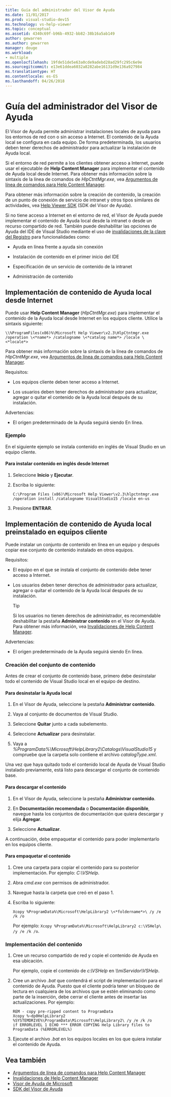 ```yaml
---
title: Guía del administrador del Visor de Ayuda
ms.date: 11/01/2017
ms.prod: visual-studio-dev15
ms.technology: vs-help-viewer
ms.topic: conceptual
ms.assetid: 4340c69f-b96b-4932-bb82-38b16a5ab149
author: gewarren
ms.author: gewarren
manager: douge
ms.workload:
- multiple
ms.openlocfilehash: 19fde51de5e63a0cde9adebd28ad29fc295c6e9e
ms.sourcegitcommit: e13e61ddea6032a8282abe16131d9e136a927984
ms.translationtype: HT
ms.contentlocale: es-ES
ms.lasthandoff: 04/26/2018
---
```

# <a name="help-viewer-administrator-guide"></a>Guía del administrador del Visor de Ayuda

El Visor de Ayuda permite administrar instalaciones locales de ayuda para los entornos de red con o sin acceso a Internet. El contenido de la Ayuda local se configura en cada equipo. De forma predeterminada, los usuarios deben tener derechos de administrador para actualizar la instalación de Ayuda local.

Si el entorno de red permite a los clientes obtener acceso a Internet, puede usar el ejecutable de **Help Content Manager** para implementar el contenido de Ayuda local desde Internet. Para obtener más información sobre la sintaxis de la línea de comandos de *HlpCtntMgr.exe*, vea [Argumentos de línea de comandos para Help Content Manager](../ide/command-line-arguments-for-the-help-content-manager.md).

Para obtener más información sobre la creación de contenido, la creación de un punto de conexión de servicio de intranet y otros tipos similares de actividades, vea [Help Viewer SDK](../extensibility/internals/microsoft-help-viewer-sdk.md) (SDK del Visor de Ayuda).

Si no tiene acceso a Internet en el entorno de red, el Visor de Ayuda puede implementar el contenido de Ayuda local desde la intranet o desde un recurso compartido de red. También puede deshabilitar las opciones de Ayuda del IDE de Visual Studio mediante el uso de [invalidaciones de la clave del Registro](../ide/help-content-manager-overrides.md) para funcionalidades como:

- Ayuda en línea frente a ayuda sin conexión

- Instalación de contenido en el primer inicio del IDE

- Especificación de un servicio de contenido de la intranet

- Administración de contenido

## <a name="deploy-local-help-content-from-the-internet"></a>Implementación de contenido de Ayuda local desde Internet

Puede usar **Help Content Manager** (*HlpCtntMgr.exe*) para implementar el contenido de la Ayuda local desde Internet en los equipos cliente. Utilice la sintaxis siguiente:

```
\\%ProgramFiles(x86)%\Microsoft Help Viewer\v2.3\HlpCtntmgr.exe /operation \<*name*> /catalogname \<*catalog name*> /locale \<*locale*>
```

Para obtener más información sobre la sintaxis de la línea de comandos de *HlpCtntMgr.exe*, vea [Argumentos de línea de comandos para Help Content Manager](../ide/command-line-arguments-for-the-help-content-manager.md).

Requisitos:

-   Los equipos cliente deben tener acceso a Internet.

-   Los usuarios deben tener derechos de administrador para actualizar, agregar o quitar el contenido de la Ayuda local después de su instalación.


Advertencias:

-   El origen predeterminado de la Ayuda seguirá siendo En línea.

### <a name="example"></a>Ejemplo

En el siguiente ejemplo se instala contenido en inglés de Visual Studio en un equipo cliente.

#### <a name="to-install-english-content-from-the-internet"></a>Para instalar contenido en inglés desde Internet

1.  Seleccione **Inicio** y **Ejecutar**.

2.  Escriba lo siguiente:

     `C:\Program Files (x86)\Microsoft Help Viewer\v2.3\hlpctntmgr.exe /operation install /catalogname VisualStudio15 /locale en-us`

3.  Presione **ENTRAR**.

## <a name="deploy-pre-installed-local-help-content-on-client-computers"></a>Implementación de contenido de Ayuda local preinstalado en equipos cliente

Puede instalar un conjunto de contenido en línea en un equipo y después copiar ese conjunto de contenido instalado en otros equipos.

Requisitos:

-   El equipo en el que se instala el conjunto de contenido debe tener acceso a Internet.

-   Los usuarios deben tener derechos de administrador para actualizar, agregar o quitar el contenido de la Ayuda local después de su instalación.

    > [!TIP]
    > Si los usuarios no tienen derechos de administrador, es recomendable deshabilitar la pestaña **Administrar contenido** en el Visor de Ayuda. Para obtener más información, vea [Invalidaciones de Help Content Manager](../ide/help-content-manager-overrides.md).

Advertencias:

-   El origen predeterminado de la Ayuda seguirá siendo En línea.

### <a name="create-the-content-set"></a>Creación del conjunto de contenido

Antes de crear el conjunto de contenido base, primero debe desinstalar todo el contenido de Visual Studio local en el equipo de destino.

#### <a name="to-uninstall-local-help"></a>Para desinstalar la Ayuda local

1.  En el Visor de Ayuda, seleccione la pestaña **Administrar contenido**.

2.  Vaya al conjunto de documentos de Visual Studio.

3.  Seleccione **Quitar** junto a cada subelemento.

4.  Seleccione **Actualizar** para desinstalar.

5.  Vaya a *%ProgramData%\Microsoft\HelpLibrary2\Catalogs\VisualStudio15* y compruebe que la carpeta solo contiene el archivo *catalogType.xml*.

 Una vez que haya quitado todo el contenido local de Ayuda de Visual Studio instalado previamente, está listo para descargar el conjunto de contenido base.

#### <a name="to-download-the-content"></a>Para descargar el contenido

1.  En el Visor de Ayuda, seleccione la pestaña **Administrar contenido**.

2.  En **Documentación recomendada** o **Documentación disponible**, navegue hasta los conjuntos de documentación que quiera descargar y elija **Agregar**.

3.  Seleccione **Actualizar**.


A continuación, debe empaquetar el contenido para poder implementarlo en los equipos cliente.

#### <a name="to-package-the-content"></a>Para empaquetar el contenido

1.  Cree una carpeta para copiar el contenido para su posterior implementación. Por ejemplo: *C:\VSHelp*.

2.  Abra *cmd.exe* con permisos de administrador.

3.  Navegue hasta la carpeta que creó en el paso 1.

4.  Escriba lo siguiente:

     `Xcopy %ProgramData%\Microsoft\HelpLibrary2 \<*foldername*>\ /y /e /k /o `

     Por ejemplo: `Xcopy %ProgramData%\Microsoft\HelpLibrary2 c:\VSHelp\ /y /e /k /o`.

### <a name="deploy-the-content"></a>Implementación del contenido

1.  Cree un recurso compartido de red y copie el contenido de Ayuda en esa ubicación.

     Por ejemplo, copie el contenido de *c:\VSHelp* en *\\\miServidor\VSHelp*.

2.  Cree un archivo *.bat* que contendrá el script de implementación para el contenido de Ayuda. Puesto que el cliente podría tener un bloqueo de lectura en cualquiera de los archivos que se estén eliminando como parte de la inserción, debe cerrar el cliente antes de insertar las actualizaciones. Por ejemplo:

    ```
    REM - copy pre-ripped content to ProgramData
    Xcopy %~dp0HelpLibrary2 %SYSTEMDRIVE%\ProgramData\Microsoft\HelpLibrary2\ /y /e /k /o
    if ERRORLEVEL 1 ECHO *** ERROR COPYING Help Library files to ProgramData (%ERRORLEVEL%)
    ```

3.  Ejecute el archivo *.bat* en los equipos locales en los que quiera instalar el contenido de Ayuda.

## <a name="see-also"></a>Vea también

- [Argumentos de línea de comandos para Help Content Manager](../ide/command-line-arguments-for-the-help-content-manager.md)
- [Invalidaciones de Help Content Manager](../ide/help-content-manager-overrides.md)
- [Visor de Ayuda de Microsoft](../ide/microsoft-help-viewer.md)
- [SDK del Visor de Ayuda](../extensibility/internals/microsoft-help-viewer-sdk.md)